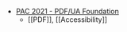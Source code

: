 - [PAC 2021 - PDF/UA Foundation](https://pdfua.foundation/en/pdf-accessibility-checker-pac)
	- [[PDF]], [[Accessibility]]
